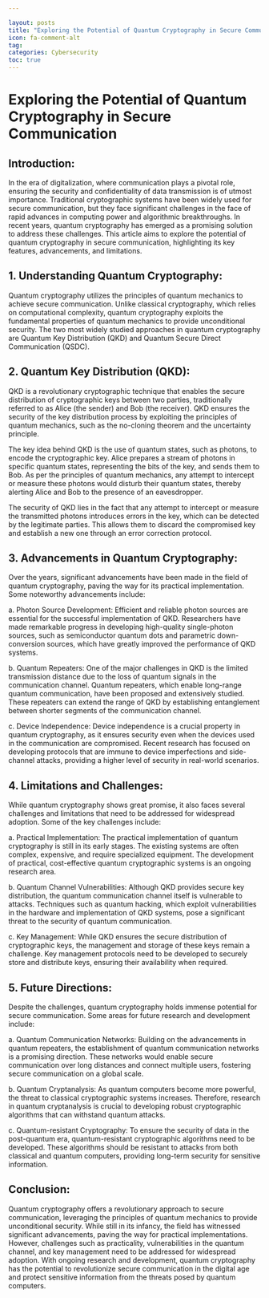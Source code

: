 ```yaml
---

layout: posts
title: "Exploring the Potential of Quantum Cryptography in Secure Communication"
icon: fa-comment-alt
tag:      
categories: Cybersecurity
toc: true
---
```




# Exploring the Potential of Quantum Cryptography in Secure Communication

## Introduction:
In the era of digitalization, where communication plays a pivotal role, ensuring the security and confidentiality of data transmission is of utmost importance. Traditional cryptographic systems have been widely used for secure communication, but they face significant challenges in the face of rapid advances in computing power and algorithmic breakthroughs. In recent years, quantum cryptography has emerged as a promising solution to address these challenges. This article aims to explore the potential of quantum cryptography in secure communication, highlighting its key features, advancements, and limitations.

## 1. Understanding Quantum Cryptography:
Quantum cryptography utilizes the principles of quantum mechanics to achieve secure communication. Unlike classical cryptography, which relies on computational complexity, quantum cryptography exploits the fundamental properties of quantum mechanics to provide unconditional security. The two most widely studied approaches in quantum cryptography are Quantum Key Distribution (QKD) and Quantum Secure Direct Communication (QSDC).

## 2. Quantum Key Distribution (QKD):
QKD is a revolutionary cryptographic technique that enables the secure distribution of cryptographic keys between two parties, traditionally referred to as Alice (the sender) and Bob (the receiver). QKD ensures the security of the key distribution process by exploiting the principles of quantum mechanics, such as the no-cloning theorem and the uncertainty principle.

The key idea behind QKD is the use of quantum states, such as photons, to encode the cryptographic key. Alice prepares a stream of photons in specific quantum states, representing the bits of the key, and sends them to Bob. As per the principles of quantum mechanics, any attempt to intercept or measure these photons would disturb their quantum states, thereby alerting Alice and Bob to the presence of an eavesdropper.

The security of QKD lies in the fact that any attempt to intercept or measure the transmitted photons introduces errors in the key, which can be detected by the legitimate parties. This allows them to discard the compromised key and establish a new one through an error correction protocol.

## 3. Advancements in Quantum Cryptography:
Over the years, significant advancements have been made in the field of quantum cryptography, paving the way for its practical implementation. Some noteworthy advancements include:

a. Photon Source Development:
Efficient and reliable photon sources are essential for the successful implementation of QKD. Researchers have made remarkable progress in developing high-quality single-photon sources, such as semiconductor quantum dots and parametric down-conversion sources, which have greatly improved the performance of QKD systems.

b. Quantum Repeaters:
One of the major challenges in QKD is the limited transmission distance due to the loss of quantum signals in the communication channel. Quantum repeaters, which enable long-range quantum communication, have been proposed and extensively studied. These repeaters can extend the range of QKD by establishing entanglement between shorter segments of the communication channel.

c. Device Independence:
Device independence is a crucial property in quantum cryptography, as it ensures security even when the devices used in the communication are compromised. Recent research has focused on developing protocols that are immune to device imperfections and side-channel attacks, providing a higher level of security in real-world scenarios.

## 4. Limitations and Challenges:
While quantum cryptography shows great promise, it also faces several challenges and limitations that need to be addressed for widespread adoption. Some of the key challenges include:

a. Practical Implementation:
The practical implementation of quantum cryptography is still in its early stages. The existing systems are often complex, expensive, and require specialized equipment. The development of practical, cost-effective quantum cryptographic systems is an ongoing research area.

b. Quantum Channel Vulnerabilities:
Although QKD provides secure key distribution, the quantum communication channel itself is vulnerable to attacks. Techniques such as quantum hacking, which exploit vulnerabilities in the hardware and implementation of QKD systems, pose a significant threat to the security of quantum communication.

c. Key Management:
While QKD ensures the secure distribution of cryptographic keys, the management and storage of these keys remain a challenge. Key management protocols need to be developed to securely store and distribute keys, ensuring their availability when required.

## 5. Future Directions:
Despite the challenges, quantum cryptography holds immense potential for secure communication. Some areas for future research and development include:

a. Quantum Communication Networks:
Building on the advancements in quantum repeaters, the establishment of quantum communication networks is a promising direction. These networks would enable secure communication over long distances and connect multiple users, fostering secure communication on a global scale.

b. Quantum Cryptanalysis:
As quantum computers become more powerful, the threat to classical cryptographic systems increases. Therefore, research in quantum cryptanalysis is crucial to developing robust cryptographic algorithms that can withstand quantum attacks.

c. Quantum-resistant Cryptography:
To ensure the security of data in the post-quantum era, quantum-resistant cryptographic algorithms need to be developed. These algorithms should be resistant to attacks from both classical and quantum computers, providing long-term security for sensitive information.

## Conclusion:
Quantum cryptography offers a revolutionary approach to secure communication, leveraging the principles of quantum mechanics to provide unconditional security. While still in its infancy, the field has witnessed significant advancements, paving the way for practical implementations. However, challenges such as practicality, vulnerabilities in the quantum channel, and key management need to be addressed for widespread adoption. With ongoing research and development, quantum cryptography has the potential to revolutionize secure communication in the digital age and protect sensitive information from the threats posed by quantum computers.